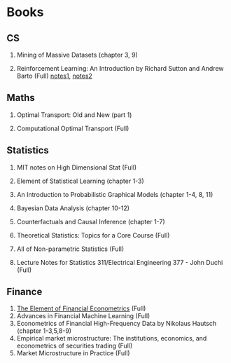 # Books

## CS

1. Mining of Massive Datasets (chapter 3, 9)

2. Reinforcement Learning: An Introduction by Richard Sutton and Andrew Barto (Full) [notes1](../notes/RL_Book1.html), [notes2](../notes/RL_Book2.html)

## Maths

1. Optimal Transport: Old and New (part 1)

2. Computational Optimal Transport (Full)

## Statistics

1. MIT notes on High Dimensional Stat (Full)

2. Element of Statistical Learning (chapter 1-3)

3. An Introduction to Probabilistic Graphical Models (chapter 1-4, 8, 11)

4. Bayesian Data Analysis (chapter 10-12)

5. Counterfactuals and Causal Inference (chapter 1-7)

6. Theoretical Statistics: Topics for a Core Course (Full)

7. All of Non-parametric Statistics (Full)

9. Lecture Notes for Statistics 311/Electrical Engineering 377 - John Duchi (Full)

## Finance

1. [The Element of Financial Econometrics]((../notes/Fin_Fan_Book.html)) (Full)
2. Advances in Financial Machine Learning (Full)
3. Econometrics of Financial High-Frequency Data by Nikolaus Hautsch (chapter 1-3,5,8-9)
4. Empirical market microstructure: The institutions, economics, and econometrics of securities trading (Full)
5. Market Microstructure in Practice (Full)